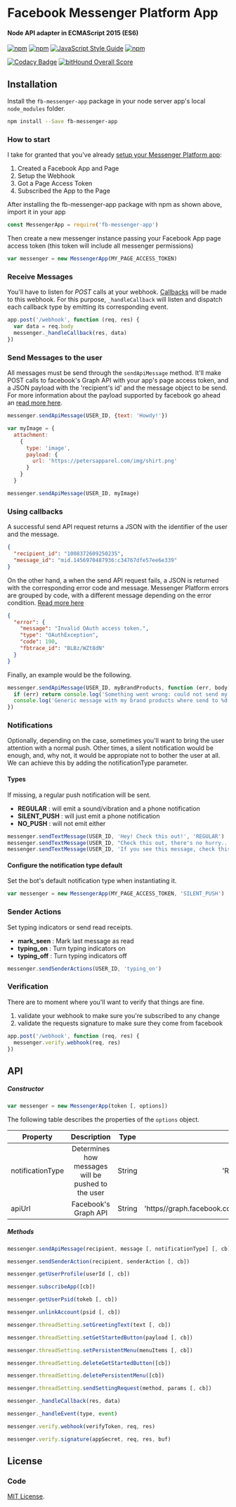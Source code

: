 # Facebook Messenger Platform App

#### Node API adapter in ECMAScript 2015 (ES6)

[![npm](https://img.shields.io/npm/v/npm.svg)](https://www.npmjs.com/package/fb-messenger-app) [![npm](https://img.shields.io/npm/dm/fb-messenger-app.svg)](https://www.npmjs.com/package/fb-messenger-app) [![JavaScript Style Guide](https://img.shields.io/badge/code%20style-standard-brightgreen.svg)](http://standardjs.com/) [![npm](https://img.shields.io/github/license/mashape/apistatus.svg)](LICENSE)

[![Codacy Badge](https://api.codacy.com/project/badge/Grade/e49cfaf866174e5fa9053cc2e894927f)](https://www.codacy.com/app/charlesaraya/fb-messenger-app?utm_source=github.com&amp;utm_medium=referral&amp;utm_content=charlesaraya/fb-messenger-app&amp;utm_campaign=Badge_Grade) [![bitHound Overall Score](https://www.bithound.io/github/charlesaraya/fb-messenger-app/badges/score.svg)](https://www.bithound.io/github/charlesaraya/fb-messenger-app)

## Installation

Install the `fb-messenger-app` package in your node server app's local `node_modules` folder.

```bash
npm install --Save fb-messenger-app
```

### How to start

I take for granted that you've already [setup your Messenger Platform app](https://developers.facebook.com/docs/messenger-platform/quickstart):

1. Created a Facebook App and Page
2. Setup the Webhook
3. Got a Page Access Token
4. Subscribed the App to the Page

After installing the fb-messenger-app package with npm as shown above, import it in your app

```js
const MessengerApp = require('fb-messenger-app')
```

Then create a new messenger instance passing your Facebook App page access token (this token will include all messenger permissions)

```js
var messenger = new MessengerApp(MY_PAGE_ACCESS_TOKEN)
```

### Receive Messages

You'll have to listen for _POST_ calls at your webhook. [Callbacks](https://developers.facebook.com/docs/messenger-platform/webhook-reference#format) will be made to this webhook. For this purpose, `_handleCallback` will listen and dispatch each callback type by emitting its corresponding event.

```js
app.post('/webhook', function (req, res) {
  var data = req.body
  messenger._handleCallback(res, data)
})
```

### Send Messages to the user

All messages must be send through the ```sendApiMessage``` method. It'll make POST calls to facebook's Graph API with your app's page access token, and a JSON payload with the 'recipient's id' and the message object to be send. For more information about the payload supported by facebook go ahead an [read more here](https://developers.facebook.com/docs/messenger-platform/send-api-reference).

```js
messenger.sendApiMessage(USER_ID, {text: 'Howdy!'})

var myImage = {
  attachment:
    { 
      type: 'image',
      payload: { 
        url: 'https://petersapparel.com/img/shirt.png'
      }
    }
  }

messenger.sendApiMessage(USER_ID, myImage)
```

### Using callbacks

A successful send API request returns a JSON with the identifier of the user and the message.

```json
{
  "recipient_id": "1008372609250235",
  "message_id": "mid.1456970487936:c34767dfe57ee6e339"
}
```

On the other hand, a when the send API request fails, a JSON is returned with the corresponding error code and message. Messenger Platform errors are grouped by code, with a different message depending on the error condition. [Read more here](https://developers.facebook.com/docs/messenger-platform/send-api-reference#errors)

```json
{
  "error": {
    "message": "Invalid OAuth access token.",
    "type": "OAuthException",
    "code": 190,
    "fbtrace_id": "BLBz/WZt8dN"
  }
}
```

Finally, an example would be the following.

```js
messenger.sendApiMessage(USER_ID, myBrandProducts, function (err, body) {
  if (err) return console.log('Something went wrong: could not send my brand products')
  console.log('Generic message with my brand products where send to %d', USER_ID)
})
```

### Notifications

Optionally, depending on the case, sometimes you'll want to bring the user attention with a normal push. Other times, a silent notification would be enough, and, why not, it would be appropiate not to bother the user at all. We can achieve this by adding the notificationType parameter.

#### Types

If missing, a regular push notification will be sent.

- __REGULAR__ : will emit a sound/vibration and a phone notification
- __SILENT_PUSH__ : will just emit a phone notification
- __NO_PUSH__ : will not emit either

```js
messenger.sendTextMessage(USER_ID, 'Hey! Check this out!', 'REGULAR')
messenger.sendTextMessage(USER_ID, "Check this out, there's no hurry...", 'SILENT_PUSH')
messenger.sendTextMessage(USER_ID, 'If you see this message, check this out', 'NO_PUSH')
```

#### Configure the notification type default

Set the bot's default notification type when instantiating it.

```js
var messenger = new MessengerApp(MY_PAGE_ACCESS_TOKEN, 'SILENT_PUSH')
```

### Sender Actions

Set typing indicators or send read receipts.

- __mark_seen__ : Mark last message as read
- __typing_on__ : Turn typing indicators on
- __typing_off__ : Turn typing indicators off

```js
messenger.sendSenderActions(USER_ID, 'typing_on')
```

### Verification

There are to moment where you'll want to verify that things are fine.

1. validate your webhook to make sure you're subscribed to any change
2. validate the requests signature to make sure they come from facebook

```js
app.post('/webhook', function (req, res) {
  messenger.verify.webhook(req, res)
})
```

## API

##### Constructor

```js
var messenger = new MessengerApp(token [, options])
```

The following table describes the properties of the `options` object.

| Property           | Description                                        | Type   | Default  |
| ------------------ |:--------------------------------------------------:|:------:| --------:|
| notificationType   | Determines how messages will be pushed to the user | String | 'REGULAR'    |
| apiUrl             | Facebook's Graph API                               | String | 'https//<i></i>graph.facebook.com/v2.6/'   |

##### Methods

```js
messenger.sendApiMessage(recipient, message [, notificationType] [, cb])

messenger.sendSenderAction(recipient, senderAction [, cb])

messenger.getUserProfile(userId [, cb])

messenger.subscribeApp([cb])

messenger.getUserPsid(tokeb [, cb])

messenger.unlinkAccount(psid [, cb])

messenger.threadSetting.setGreetingText(text [, cb])

messenger.threadSetting.setGetStartedButton(payload [, cb])

messenger.threadSetting.setPersistentMenu(menuItems [, cb])

messenger.threadSetting.deleteGetStartedButton([cb])

messenger.threadSetting.deletePersistentMenu([cb])

messenger.threadSetting.sendSettingRequest(method, params [, cb])

messenger._handleCallback(res, data)

messenger._handleEvent(type, event)

messenger.verify.webhook(verifyToken, req, res)

messenger.verify.signature(appSecret, req, res, buf)
```

## License

### Code

[MIT License](https://github.com/charlesaraya/fb-messenger-app/blob/master/LICENSE).

